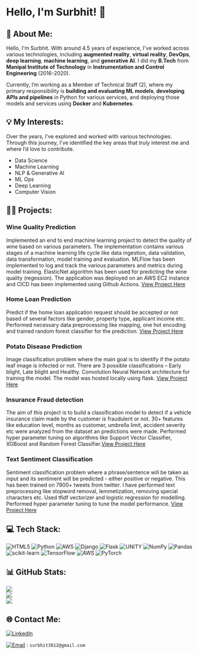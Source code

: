 # Hello, I'm Surbhit! 👋

## 💫 About Me:
Hello, I'm Surbhit.
With around 4.5 years of experience, I've worked across various technologies, including **augmented reality**, **virtual reality**, **DevOps**, **deep learning**, **machine learning**, and **generative AI**. I did my **B.Tech** from **Manipal Institute of Technology** in **Instrumentation and Control Engineering** (2016-2020).

Currently, I’m working as a Member of Technical Staff (2), where my primary responsibility is **building and evaluating ML models**, **developing APIs and pipelines** in Python for various services, and deploying those models and services using **Docker** and **Kubernetes**.

## 💡 My Interests:
Over the years, I've explored and worked with various technologies. Through this journey, I've identified the key areas that truly interest me and where I’d love to contribute.

- Data Science
- Machine Learning
- NLP & Generative AI
- ML Ops
- Deep Learning
- Computer Vision

## :man_technologist: Projects:

### Wine Quality Prediction
Implemented an end to end machine learning project to detect the quality of wine based on various parameters. The implementation contains various stages of a machine learning life cycle like data ingestion, data validation, data transformation, model training and evaluation. MLFlow has been implemented to log and track the various parameters and metrics during model training. ElasticNet algorithm has been used for predicting the wine quality (regession). The application was deployed on an AWS EC2 instance and CICD has been implemented using Github Actions. [View Project Here](https://github.com/Surbhit01/WineQualityPrediction)

### Home Loan Prediction
Predict if the home loan application request should be accepted or not based of several factors like gender, property type, applicant income etc. Performed necessary data preprocessing like mapping, one hot encoding and trained random forest classifier for the prediction. [View Project Here](https://github.com/Surbhit01/HomeLoanPrediction)

### Potato Disease Prediction
Image classification problem where the main goal is to identify if the potato leaf image is infected or not. There are 3 possible classifications – Early blight, Late blight and Healthy. Convolution Neural Network architecture for training the model. The model was hosted locally using flask. [View Project Here](https://github.com/Surbhit01/Potato-Disease)

### Insurance Fraud detection
The aim of this project is to build a classification model to detect if a vehicle insurance claim made by the customer is fraudulent or not. 30+ features like education level, months as customer, umbrella limit, accident severity etc were analyzed from the dataset an predictions were made. Performed hyper parameter tuning on algorithms like Support Vector Classifier, XGBoost and Random Forest Classifier.[View Project Here](https://github.com/Surbhit01/InsuranceFraudDetection)

### Text Sentiment Classification
Sentiment classification problem where a phrase/sentence will be taken as input and its sentiment will be predicted - either positive or negative. This has been trained on 7900+ tweets from twitter. I have performed text preprocessing like stopword removal, lemmetization, removing special characters etc. Used tfidf vectorizer and logistic regression for modelling. Performed hyper parameter tuning to tune the model performance.
 [View Project Here](https://github.com/Surbhit01/SentimentClassification)


## 💻 Tech Stack:
![HTML5](https://img.shields.io/badge/html5-%23E34F26.svg?style=plastic&logo=html5&logoColor=white) ![Python](https://img.shields.io/badge/python-3670A0?style=plastic&logo=python&logoColor=ffdd54) ![AWS](https://img.shields.io/badge/AWS-%23FF9900.svg?style=plastic&logo=amazon-aws&logoColor=white) ![Django](https://img.shields.io/badge/django-%23092E20.svg?style=plastic&logo=django&logoColor=white) ![Flask](https://img.shields.io/badge/flask-%23000.svg?style=plastic&logo=flask&logoColor=white) ![UNITY](https://img.shields.io/badge/Unity-%2320232a.svg?style=plastic&logo=unity&logoColor=white) ![NumPy](https://img.shields.io/badge/numpy-%23013243.svg?style=plastic&logo=numpy&logoColor=white) ![Pandas](https://img.shields.io/badge/pandas-%23150458.svg?style=plastic&logo=pandas&logoColor=white) ![scikit-learn](https://img.shields.io/badge/scikit--learn-%23F7931E.svg?style=plastic&logo=scikit-learn&logoColor=white) ![TensorFlow](https://img.shields.io/badge/TensorFlow-%23FF6F00.svg?style=plastic&logo=TensorFlow&logoColor=white) ![AWS](https://img.shields.io/badge/AWS-%23FF9900.svg?style=plastic&logo=amazon-aws&logoColor=white) ![PyTorch](https://img.shields.io/badge/PyTorch-%23EE4C2C.svg?style=plastic&logo=PyTorch&logoColor=white)

## 📊 GitHub Stats:
![](https://github-readme-stats.vercel.app/api?username=Surbhit01&theme=nightowl&hide_border=true&include_all_commits=true&count_private=false)<br/>
![](https://github-readme-streak-stats.herokuapp.com/?user=Surbhit01&theme=nightowl&hide_border=true)<br/>
![](https://github-readme-stats.vercel.app/api/top-langs/?username=Surbhit01&theme=nightowl&hide_border=true&include_all_commits=true&count_private=false&layout=compact)


## 🌐 Contact Me:
[![LinkedIn](https://img.shields.io/badge/LinkedIn-0077B5?style=for-the-badge&logo=linkedin&logoColor=white)](https://www.linkedin.com/in/surbhit-kumar/)

[![Email](https://img.shields.io/badge/Email-surbhit3812@gmail.com-blue?style=flat&logo=gmail)](mailto:surbhit3812@gmail.com) : `surbhit3812@gmail.com`
